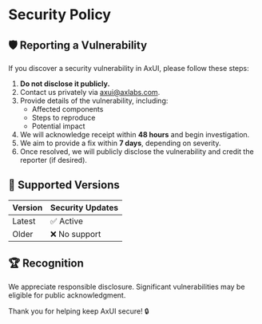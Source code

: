 # Security Policy

## 🛡️ Reporting a Vulnerability

If you discover a security vulnerability in AxUI, please follow these steps:

1. **Do not disclose it publicly.**
2. Contact us privately via [axui@axlabs.com](mailto:axui@axlabs.com).
3. Provide details of the vulnerability, including:
   - Affected components
   - Steps to reproduce
   - Potential impact
4. We will acknowledge receipt within **48 hours** and begin investigation.
5. We aim to provide a fix within **7 days**, depending on severity.
6. Once resolved, we will publicly disclose the vulnerability and credit the reporter (if desired).

## 🔐 Supported Versions

| Version | Security Updates |
| ------- | ---------------- |
| Latest  | ✅ Active        |
| Older   | ❌ No support    |

## 🏆 Recognition

We appreciate responsible disclosure. Significant vulnerabilities may be eligible for public acknowledgment.

Thank you for helping keep AxUI secure! 🔒
